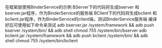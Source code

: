 在框架层使用BinderService的示例
BServer下的代码将生成bserver 和 bserver.jar程序，作为BinderService的服务端
BClient下的代码将生成bclient 和 bclient.jar程序，作为BinderService的client端，测试BinderService服务端
编译好后可使用如下命令来测试
adb bserver.jar /system/framework && adb push bserver /system/bin/ && adb shell chmod 755 /system/bin/bserver
adb bclient.jar /system/framework && adb push bclient /system/bin/ && adb shell chmod 755 /system/bin/bclient


